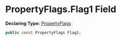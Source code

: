 # PropertyFlags.Flag1 Field

**Declaring Type:** [PropertyFlags](../PropertyFlags.md)

```csharp
public const PropertyFlags Flag1;
```
